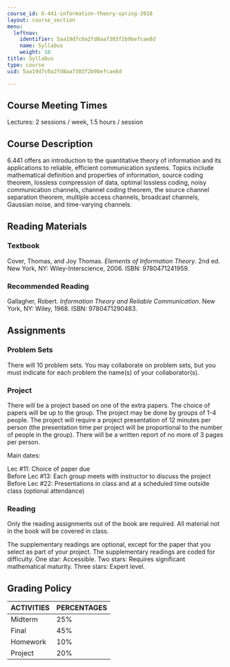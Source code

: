```yaml
---
course_id: 6-441-information-theory-spring-2010
layout: course_section
menu:
  leftnav:
    identifier: 5aa19d7c0a2fd8aa7303f2b9befcae8d
    name: Syllabus
    weight: 10
title: Syllabus
type: course
uid: 5aa19d7c0a2fd8aa7303f2b9befcae8d

---
```


Course Meeting Times
--------------------

Lectures: 2 sessions / week, 1.5 hours / session

Course Description
------------------

6.441 offers an introduction to the quantitative theory of information and its applications to reliable, efficient communication systems. Topics include mathematical definition and properties of information, source coding theorem, lossless compression of data, optimal lossless coding, noisy communication channels, channel coding theorem, the source channel separation theorem, multiple access channels, broadcast channels, Gaussian noise, and time-varying channels.

Reading Materials
-----------------

### Textbook

Cover, Thomas, and Joy Thomas. _Elements of Information Theory_. 2nd ed. New York, NY: Wiley-Interscience, 2006. ISBN: 9780471241959.

### Recommended Reading

Gallagher, Robert. _Information Theory and Reliable Communication_. New York, NY: Wiley, 1968. ISBN: 9780471290483.

Assignments
-----------

### Problem Sets

There will 10 problem sets. You may collaborate on problem sets, but you must indicate for each problem the name(s) of your collaborator(s).

### Project

There will be a project based on one of the extra papers. The choice of papers will be up to the group. The project may be done by groups of 1-4 people. The project will require a project presentation of 12 minutes per person (the presentation time per project will be proportional to the number of people in the group). There will be a written report of no more of 3 pages per person.

Main dates:

Lec #11: Choice of paper due  
Before Lec #13: Each group meets with instructor to discuss the project  
Before Lec #22: Presentations in class and at a scheduled time outside class (optional attendance)

### Reading

Only the reading assignments out of the book are required. All material not in the book will be covered in class.

The supplementary readings are optional, except for the paper that you select as part of your project. The supplementary readings are coded for difficulty. One star: Accessible. Two stars: Requires significant mathematical maturity. Three stars: Expert level.

Grading Policy
--------------

| ACTIVITIES | PERCENTAGES |
| --- | --- |
| Midterm | 25% |
| Final | 45% |
| Homework | 10% |
| Project | 20%